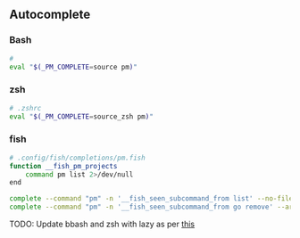 ## Autocomplete

### Bash

```bash
#
eval "$(_PM_COMPLETE=source pm)"
````

### zsh

```bash
# .zshrc
eval "$(_PM_COMPLETE=source_zsh pm)"
```

### fish

```bash
# .config/fish/completions/pm.fish
function __fish_pm_projects
    command pm list 2>/dev/null
end

complete --command "pm" -n '__fish_seen_subcommand_from list' --no-files
complete --command "pm" -n '__fish_seen_subcommand_from go remove' --arguments '(__fish_pm_projects)' --no-files
```

TODO: Update bbash and zsh with lazy as per [this](http://click.palletsprojects.com/en/7.x/bashcomplete/#activation-script)
